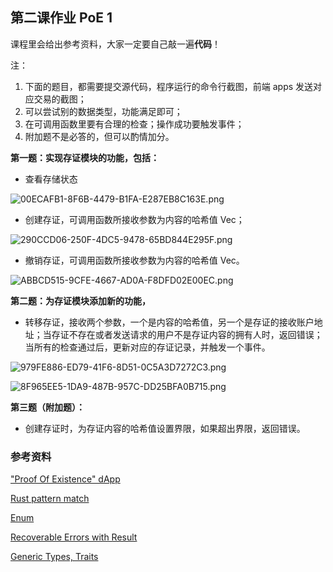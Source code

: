 ## 第二课作业 PoE 1

课程里会给出参考资料，大家一定要自己敲一遍**代码**！

注：

1. 下面的题目，都需要提交源代码，程序运行的命令行截图，前端 apps 发送对应交易的截图；
2. 可以尝试别的数据类型，功能满足即可；
3. 在可调用函数里要有合理的检查；操作成功要触发事件；
4. 附加题不是必答的，但可以酌情加分。

**第一题：实现存证模块的功能，包括：**

- 查看存储状态

![00ECAFB1-8F6B-4479-B1FA-E287EB8C163E.png](http://ww1.sinaimg.cn/mw690/9e58a4edly1gfjeovza7fj219u0jqdhv.jpg)

- 创建存证，可调用函数所接收参数为内容的哈希值 Vec<u8>；

![290CCD06-250F-4DC5-9478-65BD844E295F.png](http://ww1.sinaimg.cn/mw690/9e58a4edly1gfjeqzpxnuj21go0h4tbz.jpg)

- 撤销存证，可调用函数所接收参数为内容的哈希值 Vec<u8>。

![ABBCD515-9CFE-4667-AD0A-F8DFD02E00EC.png](http://ww1.sinaimg.cn/mw690/9e58a4edly1gfjes4efi6j21h60g8gos.jpg)

**第二题：为存证模块添加新的功能，**

- 转移存证，接收两个参数，一个是内容的哈希值，另一个是存证的接收账户地址；当存证不存在或者发送请求的用户不是存证内容的拥有人时，返回错误；当所有的检查通过后，更新对应的存证记录，并触发一个事件。

![979FE886-ED79-41F6-8D51-0C5A3D7272C3.png](http://ww1.sinaimg.cn/mw690/9e58a4edly1gfjet46rmjj21hu0jw788.jpg)

![8F965EE5-1DA9-487B-957C-DD25BFA0B715.png](http://ww1.sinaimg.cn/mw690/9e58a4edly1gfjeu4gafej21uc0hgjwn.jpg)

**第三题（附加题）：**

- 创建存证时，为存证内容的哈希值设置界限，如果超出界限，返回错误。

### 参考资料

["Proof Of Existence" dApp](https://www.substrate.io/tutorials/build-a-dapp/v2.0.0-rc2)

[Rust pattern match](https://doc.rust-lang.org/book/ch18-00-patterns.html)

[Enum](https://doc.rust-lang.org/book/ch06-01-defining-an-enum.html)

[Recoverable Errors with Result](https://doc.rust-lang.org/book/ch09-02-recoverable-errors-with-result.html)

[Generic Types, Traits](https://doc.rust-lang.org/book/ch10-00-generics.html)
